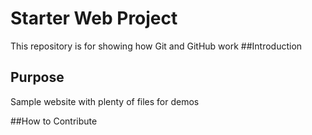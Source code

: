 # Starter Web Project

This repository is for showing how Git and GitHub work
##Introduction

## Purpose

Sample website with plenty of files for demos

##How to Contribute
